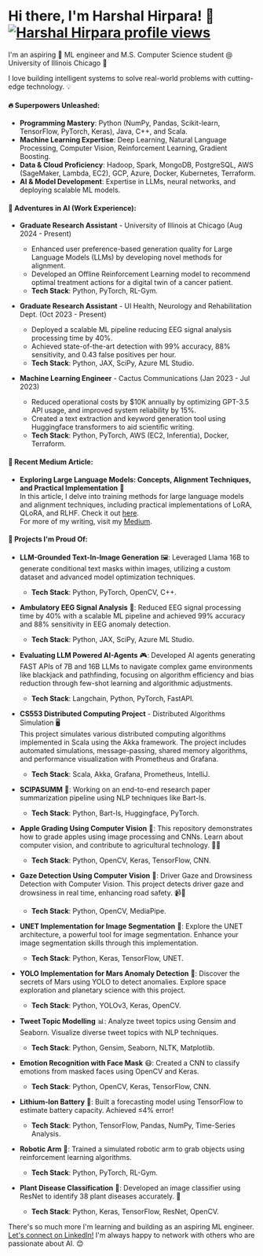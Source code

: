 Hi there, I'm Harshal Hirpara! 👋  [![Harshal Hirpara profile views](https://u8views.com/api/v1/github/profiles/143730624/views/day-week-month-total-count.svg)](https://u8views.com/github/Hjhirp)
===============================  
I'm an aspiring 🚀 ML engineer and M.S. Computer Science student @ University of Illinois Chicago 🌆

I love building intelligent systems to solve real-world problems with cutting-edge technology. 💡

#### 🔥 Superpowers Unleashed:
* **Programming Mastery**: Python (NumPy, Pandas, Scikit-learn, TensorFlow, PyTorch, Keras), Java, C++, and Scala.
* **Machine Learning Expertise**: Deep Learning, Natural Language Processing, Computer Vision, Reinforcement Learning, Gradient Boosting.
* **Data & Cloud Proficiency**: Hadoop, Spark, MongoDB, PostgreSQL, AWS (SageMaker, Lambda, EC2), GCP, Azure, Docker, Kubernetes, Terraform.
* **AI & Model Development**: Expertise in LLMs, neural networks, and deploying scalable ML models.

#### 🚀 Adventures in AI (Work Experience):
* **Graduate Research Assistant** - University of Illinois at Chicago (Aug 2024 - Present)  
  * Enhanced user preference-based generation quality for Large Language Models (LLMs) by developing novel methods for alignment.
  * Developed an Offline Reinforcement Learning model to recommend optimal treatment actions for a digital twin of a cancer patient.
  * **Tech Stack**: Python, PyTorch, RL-Gym.

* **Graduate Research Assistant** - UI Health, Neurology and Rehabilitation Dept. (Oct 2023 - Present)  
  * Deployed a scalable ML pipeline reducing EEG signal analysis processing time by 40%.
  * Achieved state-of-the-art detection with 99% accuracy, 88% sensitivity, and 0.43 false positives per hour.
  * **Tech Stack**: Python, JAX, SciPy, Azure ML Studio.

* **Machine Learning Engineer** - Cactus Communications (Jan 2023 - Jul 2023)  
  * Reduced operational costs by $10K annually by optimizing GPT-3.5 API usage, and improved system reliability by 15%.
  * Created a text extraction and keyword generation tool using Huggingface transformers to aid scientific writing.
  * **Tech Stack**: Python, PyTorch, AWS (EC2, Inferentia), Docker, Terraform.

#### 📝 Recent Medium Article:
* **Exploring Large Language Models: Concepts, Alignment Techniques, and Practical Implementation** 📝  
  In this article, I delve into training methods for large language models and alignment techniques, including practical implementations of LoRA, QLoRA, and RLHF. Check it out [here](https://medium.com/@hhirp/exploring-large-language-models-concepts-alignment-techniques-and-practical-implementation-8279aaa2f91f).  
  For more of my writing, visit my [Medium](https://medium.com/@hhirp).

#### 🎯 Projects I'm Proud Of:
* **LLM-Grounded Text-In-Image Generation** 🖼️: Leveraged Llama 16B to generate conditional text masks within images, utilizing a custom dataset and advanced model optimization techniques.
  * **Tech Stack**: Python, PyTorch, OpenCV, C++.

* **Ambulatory EEG Signal Analysis** 🧠: Reduced EEG signal processing time by 40% with a scalable ML pipeline and achieved 99% accuracy and 88% sensitivity in EEG anomaly detection.
  * **Tech Stack**: Python, JAX, SciPy, Azure ML Studio.
 
* **Evaluating LLM Powered AI-Agents** 🎮: Developed AI agents generating FAST APIs of 7B and 16B LLMs to navigate complex game environments like blackjack and pathfinding, focusing on algorithm efficiency and bias reduction through few-shot learning and algorithmic adjustments.

  * **Tech Stack**: Langchain, Python, PyTorch, FastAPI.

* **CS553 Distributed Computing Project** - Distributed Algorithms Simulation 🖥️  
  This project simulates various distributed computing algorithms implemented in Scala using the Akka framework. The project includes automated simulations, message-passing, shared memory algorithms, and performance visualization with Prometheus and Grafana.  
  * **Tech Stack**: Scala, Akka, Grafana, Prometheus, IntelliJ.

* **SCIPASUMM** 📜: Working on an end-to-end research paper summarization pipeline using NLP techniques like Bart-ls.
  * **Tech Stack**: Python, Bart-ls, Huggingface, PyTorch.

* **Apple Grading Using Computer Vision** 🍏: This repository demonstrates how to grade apples using image processing and CNNs. Learn about computer vision, and contribute to agricultural technology. 🌱🤖  
  * **Tech Stack**: Python, OpenCV, Keras, TensorFlow, CNN.

* **Gaze Detection Using Computer Vision** 👀: Driver Gaze and Drowsiness Detection with Computer Vision. This project detects driver gaze and drowsiness in real time, enhancing road safety. 📹🤯  
  * **Tech Stack**: Python, OpenCV, MediaPipe.

* **UNET Implementation for Image Segmentation** 🌟: Explore the UNET architecture, a powerful tool for image segmentation. Enhance your image segmentation skills through this implementation.  
  * **Tech Stack**: Python, Keras, TensorFlow, UNET.

* **YOLO Implementation for Mars Anomaly Detection** 🚀: Discover the secrets of Mars using YOLO to detect anomalies. Explore space exploration and planetary science with this project.  
  * **Tech Stack**: Python, YOLOv3, Keras, OpenCV.

* **Tweet Topic Modelling** 📊: Analyze tweet topics using Gensim and Seaborn. Visualize diverse tweet topics with NLP techniques.  
  * **Tech Stack**: Python, Gensim, Seaborn, NLTK, Matplotlib.

* **Emotion Recognition with Face Mask** 😷: Created a CNN to classify emotions from masked faces using OpenCV and Keras.
  * **Tech Stack**: Python, OpenCV, Keras, TensorFlow, CNN.

* **Lithium-Ion Battery** 🔋: Built a forecasting model using TensorFlow to estimate battery capacity. Achieved ≤4% error!
  * **Tech Stack**: Python, TensorFlow, Pandas, NumPy, Time-Series Analysis.

* **Robotic Arm** 🤖: Trained a simulated robotic arm to grab objects using reinforcement learning algorithms.
  * **Tech Stack**: Python, PyTorch, RL-Gym.

* **Plant Disease Classification** 🌱: Developed an image classifier using ResNet to identify 38 plant diseases accurately. 🌳
  * **Tech Stack**: Python, Keras, TensorFlow, ResNet, OpenCV.

There's so much more I'm learning and building as an aspiring ML engineer. [Let's connect on LinkedIn!](https://www.linkedin.com/in/harshaljhirpara) I'm always happy to network with others who are passionate about AI. 😊


